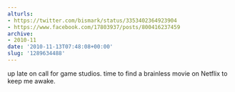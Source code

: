 ```yaml
---
alturls:
- https://twitter.com/bismark/status/3353402364923904
- https://www.facebook.com/17803937/posts/800416237459
archive:
- 2010-11
date: '2010-11-13T07:48:08+00:00'
slug: '1289634488'
---
```


up late on call for game studios. time to find a brainless movie on Netflix to keep me awake.

